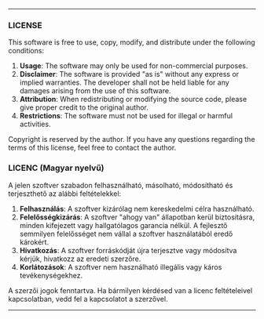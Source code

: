 ---

### LICENSE

This software is free to use, copy, modify, and distribute under the following conditions:

1. **Usage**: The software may only be used for non-commercial purposes.  
2. **Disclaimer**: The software is provided "as is" without any express or implied warranties. The developer shall not be held liable for any damages arising from the use of this software.  
3. **Attribution**: When redistributing or modifying the source code, please give proper credit to the original author.  
4. **Restrictions**: The software must not be used for illegal or harmful activities.  

Copyright is reserved by the author. If you have any questions regarding the terms of this license, feel free to contact the author.


### LICENC (Magyar nyelvű)

A jelen szoftver szabadon felhasználható, másolható, módosítható és terjeszthető az alábbi feltételekkel:

1. **Felhasználás**: A szoftver kizárólag nem kereskedelmi célra használható.
2. **Felelősségkizárás**: A szoftver "ahogy van" állapotban kerül biztosításra, minden kifejezett vagy hallgatólagos garancia nélkül. A fejlesztő semmilyen felelősséget nem vállal a szoftver használatából eredő károkért.
3. **Hivatkozás**: A szoftver forráskódját újra terjesztve vagy módosítva kérjük, hivatkozz az eredeti szerzőre.
4. **Korlátozások**: A szoftver nem használható illegális vagy káros tevékenységekhez.

A szerzői jogok fenntartva. Ha bármilyen kérdésed van a licenc feltételeivel kapcsolatban, vedd fel a kapcsolatot a szerzővel.

---